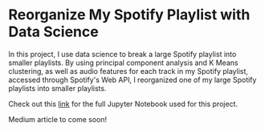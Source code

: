 # Reorganize My Spotify Playlist with Data Science

In this project, I use data science to break a large Spotify playlist into smaller playlists. By using principal component analysis and K Means clustering, as well as audio features for each track in my Spotify playlist, accessed through Spotify's Web API, I reorganized one of my large Spotify playlists into smaller playlists. 

Check out this [link]() for the full Jupyter Notebook used for this project. 

Medium article to come soon!
